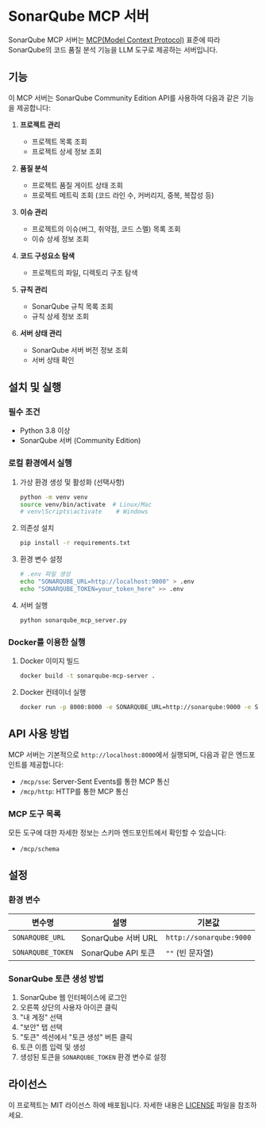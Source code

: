 # SonarQube MCP 서버

SonarQube MCP 서버는 [MCP(Model Context Protocol)](https://modelcontextprotocol.io) 표준에 따라 SonarQube의 코드 품질 분석 기능을 LLM 도구로 제공하는 서버입니다.

## 기능

이 MCP 서버는 SonarQube Community Edition API를 사용하여 다음과 같은 기능을 제공합니다:

1. **프로젝트 관리**
   - 프로젝트 목록 조회
   - 프로젝트 상세 정보 조회

2. **품질 분석**
   - 프로젝트 품질 게이트 상태 조회
   - 프로젝트 메트릭 조회 (코드 라인 수, 커버리지, 중복, 복잡성 등)

3. **이슈 관리**
   - 프로젝트의 이슈(버그, 취약점, 코드 스멜) 목록 조회
   - 이슈 상세 정보 조회

4. **코드 구성요소 탐색**
   - 프로젝트의 파일, 디렉토리 구조 탐색

5. **규칙 관리**
   - SonarQube 규칙 목록 조회
   - 규칙 상세 정보 조회

6. **서버 상태 관리**
   - SonarQube 서버 버전 정보 조회
   - 서버 상태 확인

## 설치 및 실행

### 필수 조건

- Python 3.8 이상
- SonarQube 서버 (Community Edition)

### 로컬 환경에서 실행

1. 가상 환경 생성 및 활성화 (선택사항)
   ```bash
   python -m venv venv
   source venv/bin/activate  # Linux/Mac
   # venv\Scripts\activate    # Windows
   ```

2. 의존성 설치
   ```bash
   pip install -r requirements.txt
   ```

3. 환경 변수 설정
   ```bash
   # .env 파일 생성
   echo "SONARQUBE_URL=http://localhost:9000" > .env
   echo "SONARQUBE_TOKEN=your_token_here" >> .env
   ```

4. 서버 실행
   ```bash
   python sonarqube_mcp_server.py
   ```

### Docker를 이용한 실행

1. Docker 이미지 빌드
   ```bash
   docker build -t sonarqube-mcp-server .
   ```

2. Docker 컨테이너 실행
   ```bash
   docker run -p 8000:8000 -e SONARQUBE_URL=http://sonarqube:9000 -e SONARQUBE_TOKEN=your_token_here sonarqube-mcp-server
   ```

## API 사용 방법

MCP 서버는 기본적으로 `http://localhost:8000`에서 실행되며, 다음과 같은 엔드포인트를 제공합니다:

- `/mcp/sse`: Server-Sent Events를 통한 MCP 통신
- `/mcp/http`: HTTP를 통한 MCP 통신

### MCP 도구 목록

모든 도구에 대한 자세한 정보는 스키마 엔드포인트에서 확인할 수 있습니다:
- `/mcp/schema`

## 설정

### 환경 변수

| 변수명 | 설명 | 기본값 |
|--------|------|-------|
| `SONARQUBE_URL` | SonarQube 서버 URL | `http://sonarqube:9000` |
| `SONARQUBE_TOKEN` | SonarQube API 토큰 | `""` (빈 문자열) |

### SonarQube 토큰 생성 방법

1. SonarQube 웹 인터페이스에 로그인
2. 오른쪽 상단의 사용자 아이콘 클릭
3. "내 계정" 선택
4. "보안" 탭 선택
5. "토큰" 섹션에서 "토큰 생성" 버튼 클릭
6. 토큰 이름 입력 및 생성
7. 생성된 토큰을 `SONARQUBE_TOKEN` 환경 변수로 설정

## 라이선스

이 프로젝트는 MIT 라이선스 하에 배포됩니다. 자세한 내용은 [LICENSE](LICENSE) 파일을 참조하세요. 